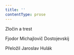 ```yaml
---
title: ''
contentType: prose
---
```


Zločin a trest

Fjodor Michajlovič Dostojevskij

Přeložil Jaroslav Hulák
